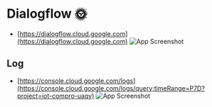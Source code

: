 # Dialogflow 🌞
- [https://dialogflow.cloud.google.com](https://dialogflow.cloud.google.com)
![App Screenshot](https://cdn.discordapp.com/attachments/892342982148243466/971996783238590504/unknown.png)
## Log
- [https://console.cloud.google.com/logs](https://console.cloud.google.com/logs/query;timeRange=P7D?project=iot-compro-uaqy)
![App Screenshot](https://cdn.discordapp.com/attachments/892342982148243466/971999009386422282/unknown.png)